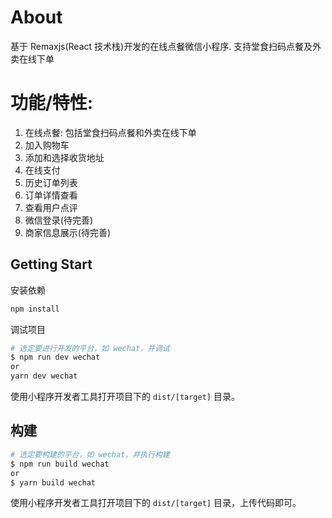 # About

基于 Remaxjs(React 技术栈)开发的在线点餐微信小程序. 支持堂食扫码点餐及外卖在线下单

# 功能/特性:

1. 在线点餐: 包括堂食扫码点餐和外卖在线下单
2. 加入购物车
3. 添加和选择收货地址
4. 在线支付
5. 历史订单列表
6. 订单详情查看
7. 查看用户点评
8. 微信登录(待完善)
9. 商家信息展示(待完善)



## Getting Start

安装依赖

```bash
npm install
```

调试项目

```bash
# 选定要进行开发的平台，如 wechat，并调试
$ npm run dev wechat
or
yarn dev wechat
```

使用小程序开发者工具打开项目下的 `dist/[target]` 目录。

## 构建

```bash
# 选定要构建的平台，如 wechat，并执行构建
$ npm run build wechat
or
$ yarn build wechat
```

使用小程序开发者工具打开项目下的 `dist/[target]` 目录，上传代码即可。
